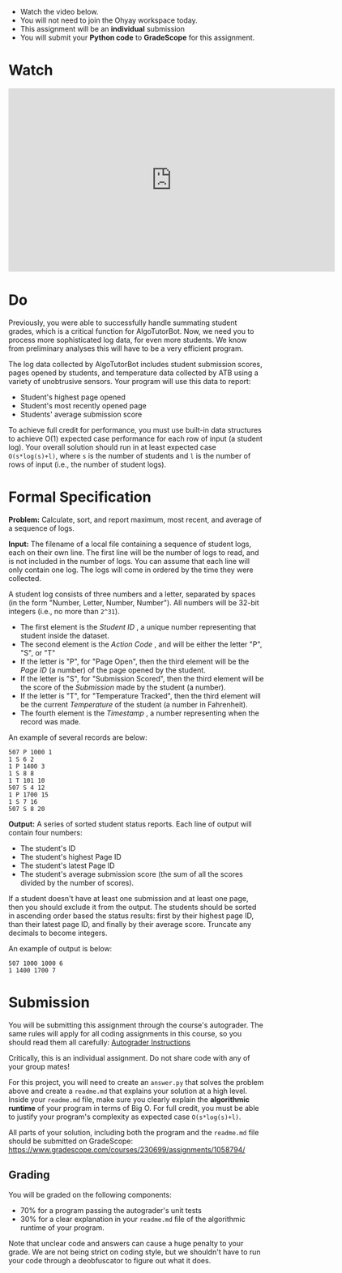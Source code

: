 
<div class="alert alert-info -waltz-literal">
  <ul>
    <li>Watch the video below.</li>
    <li>You will not need to join the Ohyay workspace today.</li>
    <li>This assignment will be an <strong>individual</strong> submission</li>
    <li>You will submit your <strong>Python code</strong> to <strong>GradeScope</strong> for this assignment.</li>
  </ul>
</div>

# Watch

<iframe width="644" height="362" src="https://www.youtube.com/embed/6OmeUKM1cfM" frameborder="0" allow="accelerometer; autoplay; clipboard-write; encrypted-media; gyroscope; picture-in-picture" allowfullscreen></iframe>

# Do

Previously, you were able to successfully handle summating student grades, which is a 
critical function for AlgoTutorBot. Now, we need you to process more sophisticated
log data, for even more students. We know from preliminary analyses this will have
to be a very efficient program.

The log data collected by AlgoTutorBot includes student submission scores, pages opened
by students, and temperature data collected by ATB using a variety of unobtrusive sensors.
Your program will use this data to report:

  * Student's highest page opened
  * Student's most recently opened page
  * Students' average submission score

To achieve full credit for performance, you must use built-in data structures to achieve O(1) expected case performance
for each row of input (a student log). Your overall solution should run in at least expected case `O(s*log(s)+l)`, where
`s` is the number of students and `l` is the number of rows of input (i.e., the number of student logs).

# Formal Specification

**Problem:** Calculate, sort, and report maximum, most recent, and average of a sequence of logs.

**Input:** The filename of a local file containing a sequence of student logs, each on their own line. The first line
will be the number of logs to read, and is not included in the number of logs. You can assume that each line will
only contain one log. The logs will come in ordered by the time they were collected.

A student log consists of three numbers and a letter, separated by spaces (in the form "Number, Letter, Number, Number").
All numbers will be 32-bit integers (i.e., no more than `2^31`).

  * The first element is the _Student ID_ , a unique number representing that student inside the dataset.
  * The second element is the _Action Code_ , and will be either the letter "P", "S", or "T"
  * If the letter is "P", for "Page Open", then the third element will be the _Page ID_ (a number) of the page opened by the student.
  * If the letter is "S", for "Submission Scored", then the third element will be the score of the _Submission_ made by the student (a number).
  * If the letter is "T", for "Temperature Tracked", then the third element will be the current _Temperature_ of the student (a number in Fahrenheit).
  * The fourth element is the _Timestamp_ , a number representing when the record was made.

An example of several records are below:

```text
507 P 1000 1
1 S 6 2
1 P 1400 3
1 S 8 8
1 T 101 10
507 S 4 12
1 P 1700 15
1 S 7 16
507 S 8 20
```

**Output:** A series of sorted student status reports. Each line of output will contain four numbers:

  * The student's ID
  * The student's highest Page ID
  * The student's latest Page ID
  * The student's average submission score (the sum of all the scores divided by the number of scores).

If a student doesn't have at least one submission and at least one page, then you should exclude it from the output. The
students should be sorted in ascending order based the status results: first by their highest page ID, than their latest
page ID, and finally by their average score. Truncate any decimals to become integers.

An example of output is below:

```text
507 1000 1000 6
1 1400 1700 7
```

# Submission

You will be submitting this assignment through the course's autograder.
The same rules will apply for all coding assignments in this course, so you should read them all carefully: [Autograder Instructions](https://udel.instructure.com/courses/1496336/pages/autograder-instructions)

Critically, this is an individual assignment. Do not share code with any of your group mates!

For this project, you will need to create an `answer.py` that solves the problem above and create a `readme.md` that
explains your solution at a high level. Inside your `readme.md` file, make sure you clearly explain the **algorithmic
runtime** of your program in terms of Big O. For full credit, you must be able to justify your program's complexity as
expected case `O(s*log(s)+l)`.

All parts of your solution, including both the program and the `readme.md` file should be submitted on GradeScope: <https://www.gradescope.com/courses/230699/assignments/1058794/>

## Grading

You will be graded on the following components:

  * 70% for a program passing the autograder's unit tests
  * 30% for a clear explanation in your `readme.md` file of the algorithmic runtime of your program.

Note that unclear code and answers can cause a huge penalty to your grade. We are not being strict on coding
style, but we shouldn't have to run your code through a deobfuscator to figure out what it does.